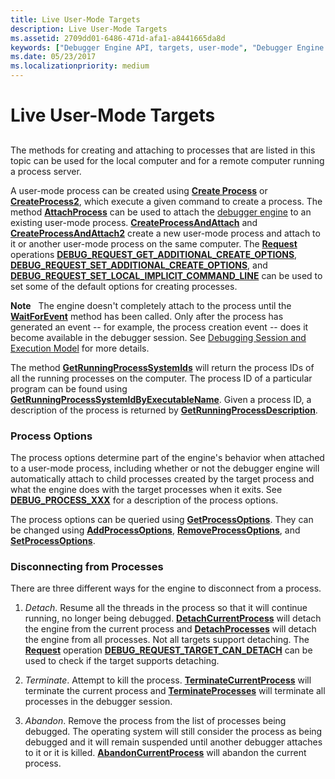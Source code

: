 ```yaml
---
title: Live User-Mode Targets
description: Live User-Mode Targets
ms.assetid: 2709dd01-6486-471d-afa1-a8441665da8d
keywords: ["Debugger Engine API, targets, user-mode", "Debugger Engine API, disconnecting from a process", "Debugger Engine API, process options"]
ms.date: 05/23/2017
ms.localizationpriority: medium
---
```


# Live User-Mode Targets


## <span id="ddk_live_user_mode_targets_dbx"></span><span id="DDK_LIVE_USER_MODE_TARGETS_DBX"></span>


The methods for creating and attaching to processes that are listed in this topic can be used for the local computer and for a remote computer running a process server.

A user-mode process can be created using [**Create Process**](https://docs.microsoft.com/windows-hardware/drivers/ddi/dbgeng/nf-dbgeng-idebugclient5-createprocess) or [**CreateProcess2**](https://docs.microsoft.com/windows-hardware/drivers/ddi/dbgeng/nf-dbgeng-idebugclient5-createprocess2), which execute a given command to create a process. The method [**AttachProcess**](https://docs.microsoft.com/windows-hardware/drivers/ddi/dbgeng/nf-dbgeng-idebugclient5-attachprocess) can be used to attach the [debugger engine](introduction.md#debugger-engine) to an existing user-mode process. [**CreateProcessAndAttach**](https://docs.microsoft.com/windows-hardware/drivers/ddi/dbgeng/nf-dbgeng-idebugclient5-createprocessandattach) and [**CreateProcessAndAttach2**](https://docs.microsoft.com/windows-hardware/drivers/ddi/dbgeng/nf-dbgeng-idebugclient5-createprocessandattach2) create a new user-mode process and attach to it or another user-mode process on the same computer. The [**Request**](https://docs.microsoft.com/windows-hardware/drivers/ddi/dbgeng/nf-dbgeng-idebugadvanced3-request) operations [**DEBUG\_REQUEST\_GET\_ADDITIONAL\_CREATE\_OPTIONS**](debug-request-get-additional-create-options.md), [**DEBUG\_REQUEST\_SET\_ADDITIONAL\_CREATE\_OPTIONS**](debug-request-set-additional-create-options.md), and [**DEBUG\_REQUEST\_SET\_LOCAL\_IMPLICIT\_COMMAND\_LINE**](debug-request-set-local-implicit-command-line.md) can be used to set some of the default options for creating processes.

**Note**   The engine doesn't completely attach to the process until the [**WaitForEvent**](https://docs.microsoft.com/windows-hardware/drivers/ddi/dbgeng/nf-dbgeng-idebugcontrol3-waitforevent) method has been called. Only after the process has generated an event -- for example, the process creation event -- does it become available in the debugger session. See [Debugging Session and Execution Model](debugging-session-and-execution-model.md) for more details.

 

The method [**GetRunningProcessSystemIds**](https://docs.microsoft.com/windows-hardware/drivers/ddi/dbgeng/nf-dbgeng-idebugclient5-getrunningprocesssystemids) will return the process IDs of all the running processes on the computer. The process ID of a particular program can be found using [**GetRunningProcessSystemIdByExecutableName**](https://docs.microsoft.com/windows-hardware/drivers/ddi/dbgeng/nf-dbgeng-idebugclient5-getrunningprocesssystemidbyexecutablename). Given a process ID, a description of the process is returned by [**GetRunningProcessDescription**](https://docs.microsoft.com/windows-hardware/drivers/ddi/dbgeng/nf-dbgeng-idebugclient5-getrunningprocessdescription).

### <span id="Process_Options"></span><span id="process_options"></span><span id="PROCESS_OPTIONS"></span>Process Options

The process options determine part of the engine's behavior when attached to a user-mode process, including whether or not the debugger engine will automatically attach to child processes created by the target process and what the engine does with the target processes when it exits. See [**DEBUG\_PROCESS\_XXX**](https://docs.microsoft.com/windows-hardware/drivers/debugger/debug-process-xxx) for a description of the process options.

The process options can be queried using [**GetProcessOptions**](https://docs.microsoft.com/windows-hardware/drivers/ddi/dbgeng/nf-dbgeng-idebugclient5-getprocessoptions). They can be changed using [**AddProcessOptions**](https://docs.microsoft.com/windows-hardware/drivers/ddi/dbgeng/nf-dbgeng-idebugclient5-addprocessoptions), [**RemoveProcessOptions**](https://docs.microsoft.com/windows-hardware/drivers/ddi/dbgeng/nf-dbgeng-idebugclient5-removeprocessoptions), and [**SetProcessOptions**](https://docs.microsoft.com/windows-hardware/drivers/ddi/dbgeng/nf-dbgeng-idebugclient5-setprocessoptions).

### <span id="Disconnecting_from_Processes"></span><span id="disconnecting_from_processes"></span><span id="DISCONNECTING_FROM_PROCESSES"></span>Disconnecting from Processes

There are three different ways for the engine to disconnect from a process.

1.  *Detach*. Resume all the threads in the process so that it will continue running, no longer being debugged. [**DetachCurrentProcess**](https://docs.microsoft.com/windows-hardware/drivers/ddi/dbgeng/nf-dbgeng-idebugclient5-detachcurrentprocess) will detach the engine from the current process and [**DetachProcesses**](https://docs.microsoft.com/windows-hardware/drivers/ddi/dbgeng/nf-dbgeng-idebugclient5-detachprocesses) will detach the engine from all processes. Not all targets support detaching. The [**Request**](https://docs.microsoft.com/windows-hardware/drivers/ddi/dbgeng/nf-dbgeng-idebugadvanced3-request) operation [**DEBUG\_REQUEST\_TARGET\_CAN\_DETACH**](https://docs.microsoft.com/windows-hardware/drivers/debugger/debug-request-target-can-detach) can be used to check if the target supports detaching.

2.  *Terminate*. Attempt to kill the process. [**TerminateCurrentProcess**](https://docs.microsoft.com/windows-hardware/drivers/ddi/dbgeng/nf-dbgeng-idebugclient5-terminatecurrentprocess) will terminate the current process and [**TerminateProcesses**](https://docs.microsoft.com/windows-hardware/drivers/ddi/dbgeng/nf-dbgeng-idebugclient5-terminateprocesses) will terminate all processes in the debugger session.

3.  *Abandon*. Remove the process from the list of processes being debugged. The operating system will still consider the process as being debugged and it will remain suspended until another debugger attaches to it or it is killed. [**AbandonCurrentProcess**](https://docs.microsoft.com/windows-hardware/drivers/ddi/dbgeng/nf-dbgeng-idebugclient5-abandoncurrentprocess) will abandon the current process.

 

 





